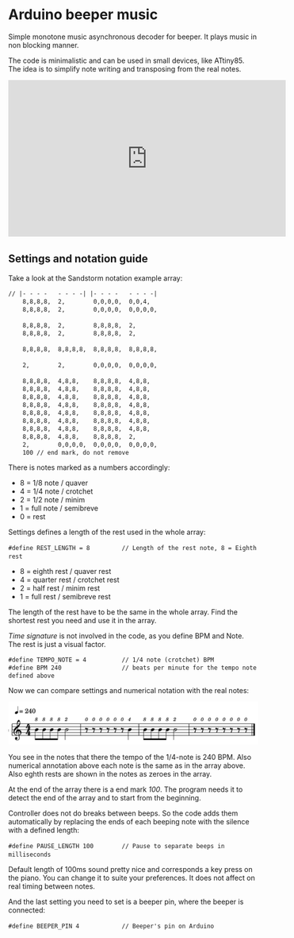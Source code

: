# Arduino beeper music
Simple monotone music asynchronous decoder for beeper. It plays music in non blocking manner.

The code is minimalistic and can be used in small devices, like ATtiny85. The idea is to simplify note writing and transposing from the real notes.


<iframe width="560" height="315" src="https://www.youtube.com/embed/tiovehRnUcQ" frameborder="0" allow="accelerometer; autoplay; encrypted-media; gyroscope; picture-in-picture" allowfullscreen></iframe>


## Settings and notation guide

Take a look at the Sandstorm notation example array:
```
// |- - - -   - - - -| |- - - -   - - - -|
    8,8,8,8,  2,        0,0,0,0,  0,0,4,
    8,8,8,8,  2,        0,0,0,0,  0,0,0,0,

    8,8,8,8,  2,        8,8,8,8,  2,
    8,8,8,8,  2,        8,8,8,8,  2,

    8,8,8,8,  8,8,8,8,  8,8,8,8,  8,8,8,8,

    2,        2,        0,0,0,0,  0,0,0,0,

    8,8,8,8,  4,8,8,    8,8,8,8,  4,8,8,
    8,8,8,8,  4,8,8,    8,8,8,8,  4,8,8,
    8,8,8,8,  4,8,8,    8,8,8,8,  4,8,8,
    8,8,8,8,  4,8,8,    8,8,8,8,  4,8,8,
    8,8,8,8,  4,8,8,    8,8,8,8,  4,8,8,
    8,8,8,8,  4,8,8,    8,8,8,8,  4,8,8,
    8,8,8,8,  4,8,8,    8,8,8,8,  4,8,8,
    8,8,8,8,  4,8,8,    8,8,8,8,  2,
    2,        0,0,0,0,  0,0,0,0,  0,0,0,0,
    100 // end mark, do not remove
```
There is notes marked as a numbers accordingly:

-	8 = 1/8 note / quaver
-	4 = 1/4 note / crotchet
-	2 = 1/2 note / minim
-	1 = full note / semibreve
- 0 = rest

Settings defines a length of the rest used in the whole array:

`#define REST_LENGTH = 8         // Length of the rest note, 8 = Eighth rest`

- 8 = eighth rest / quaver rest
- 4 = quarter rest / crotchet rest
- 2 = half rest / minim rest
- 1 = full rest / semibreve rest

The length of the rest have to be the same in the whole array. Find the shortest rest you need and use it in the array.

_Time signature_ is not involved in the code, as you define BPM and Note. The rest is just a visual factor.

```
#define TEMPO_NOTE = 4          // 1/4 note (crotchet) BPM
#define BPM 240                 // beats per minute for the tempo note defined above
```
Now we can compare settings and numerical notation with the real notes:

![Note example](https://raw.githubusercontent.com/dimamedia/arduino_beeper_music/master/Notation%20example.png)

You see in the notes that there the tempo of the 1/4-note is 240 BPM. Also numerical annotation above each note is the same as in the array above. Also eghth rests are shown in the notes as zeroes in the array.

At the end of the array there is a end mark _100_. The program needs it to detect the end of the array and to start from the beginning.

Controller does not do breaks between beeps. So the code adds them automatically by replacing the ends of each beeping note with the silence with a defined length:

`#define PAUSE_LENGTH 100        // Pause to separate beeps in milliseconds`

Default length of 100ms sound pretty nice and corresponds a key press on the piano. You can change it to suite your preferences. It does not affect on real timing between notes. 

And the last setting you need to set is a beeper pin, where the beeper is connected:

`#define BEEPER_PIN 4            // Beeper's pin on Arduino`


